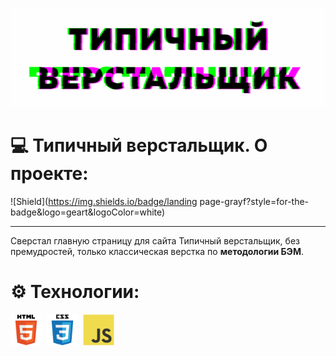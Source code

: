 ![Логотип сайта](https://raw.githubusercontent.com/lespend/typical-developer/master/image/MOSHED-2018-1-21-0-12-6.gif.pagespeed.ce.GJ0ouzzXGb.gif)
# :computer: Типичный верстальщик. О проекте:
![Shield](https://img.shields.io/badge/landing page-grayf?style=for-the-badge&logo=geart&logoColor=white)
___
Сверстал главную страницу для сайта Типичный верстальщик, без премудростей, только классическая верстка по **методологии БЭМ**.

# :gear: Технологии:
<div>
<img src="https://raw.githubusercontent.com/devicons/devicon/1119b9f84c0290e0f0b38982099a2bd027a48bf1/icons/html5/html5-original-wordmark.svg" width=50>&nbsp;
<img src="https://raw.githubusercontent.com/devicons/devicon/1119b9f84c0290e0f0b38982099a2bd027a48bf1/icons/css3/css3-original-wordmark.svg" width=50>&nbsp;
<img src="https://raw.githubusercontent.com/devicons/devicon/1119b9f84c0290e0f0b38982099a2bd027a48bf1/icons/javascript/javascript-original.svg" width=50>
</div>
